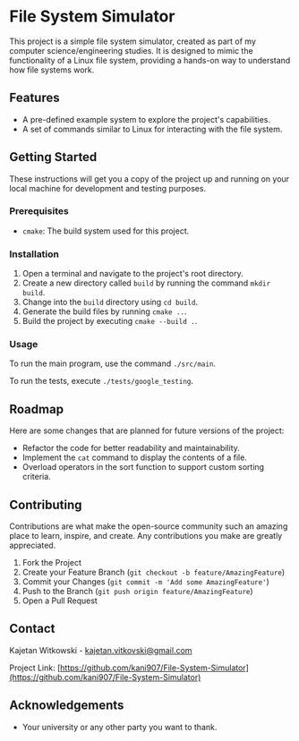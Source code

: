 # File System Simulator

This project is a simple file system simulator, created as part of my computer science/engineering studies. It is designed to mimic the functionality of a Linux file system, providing a hands-on way to understand how file systems work.

## Features

- A pre-defined example system to explore the project's capabilities.
- A set of commands similar to Linux for interacting with the file system.

## Getting Started

These instructions will get you a copy of the project up and running on your local machine for development and testing purposes.

### Prerequisites

- `cmake`: The build system used for this project.

### Installation

1. Open a terminal and navigate to the project's root directory.
2. Create a new directory called `build` by running the command `mkdir build`.
3. Change into the `build` directory using `cd build`.
4. Generate the build files by running `cmake ..`.
5. Build the project by executing `cmake --build .`.

### Usage

To run the main program, use the command `./src/main`.

To run the tests, execute `./tests/google_testing`.

## Roadmap

Here are some changes that are planned for future versions of the project:

- Refactor the code for better readability and maintainability.
- Implement the `cat` command to display the contents of a file.
- Overload operators in the sort function to support custom sorting criteria.

## Contributing

Contributions are what make the open-source community such an amazing place to learn, inspire, and create. Any contributions you make are greatly appreciated.

1. Fork the Project
2. Create your Feature Branch (`git checkout -b feature/AmazingFeature`)
3. Commit your Changes (`git commit -m 'Add some AmazingFeature'`)
4. Push to the Branch (`git push origin feature/AmazingFeature`)
5. Open a Pull Request

## Contact

Kajetan Witkowski - <kajetan.vitkovski@gmail.com>

Project Link: [https://github.com/kani907/File-System-Simulator](https://github.com/kani907/File-System-Simulator)

## Acknowledgements

- Your university or any other party you want to thank.
